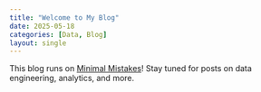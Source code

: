 ```yaml
---
title: "Welcome to My Blog"
date: 2025-05-18
categories: [Data, Blog]
layout: single
---
```


This blog runs on [Minimal Mistakes](https://mmistakes.github.io/minimal-mistakes/)! Stay tuned for posts on data engineering, analytics, and more.

